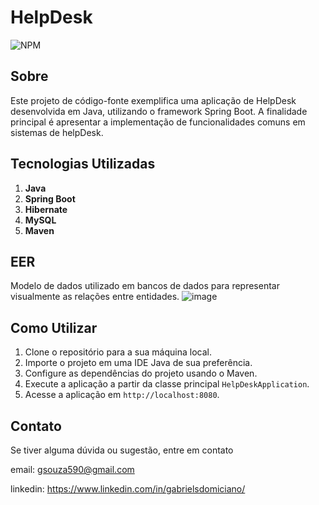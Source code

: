 # HelpDesk
![NPM](https://img.shields.io/npm/l/react)

## Sobre
Este projeto de código-fonte exemplifica uma aplicação de HelpDesk desenvolvida em Java, utilizando o framework Spring Boot. A finalidade principal é apresentar a implementação de funcionalidades comuns em sistemas de helpDesk.
## Tecnologias Utilizadas

1. **Java**
2. **Spring Boot**
3. **Hibernate**
4. **MySQL**
5. **Maven**


## EER
Modelo de dados utilizado em bancos de dados para representar visualmente as relações entre entidades. 
![image](https://github.com/gsouza590/HelpDesk/assets/72672156/3cf5e8cb-997f-494a-a2a5-1f92ca903d0f)


## Como Utilizar

1. Clone o repositório para a sua máquina local.
2. Importe o projeto em uma IDE Java de sua preferência.
3. Configure as dependências do projeto usando o Maven.
4. Execute a aplicação a partir da classe principal `HelpDeskApplication`.
5. Acesse a aplicação em `http://localhost:8080`.

## Contato
Se tiver alguma dúvida ou sugestão, entre em contato

email: gsouza590@gmail.com

linkedin: https://www.linkedin.com/in/gabrielsdomiciano/


